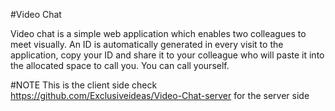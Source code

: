 #Video Chat

Video chat is a simple web application which enables two colleagues to meet visually.
An ID is automatically generated in every visit to the application, copy your ID and share it to your colleague who will paste it into the allocated space to call you. You can call yourself.

#NOTE
 This is the client side
 check https://github.com/Exclusiveideas/Video-Chat-server for the server side